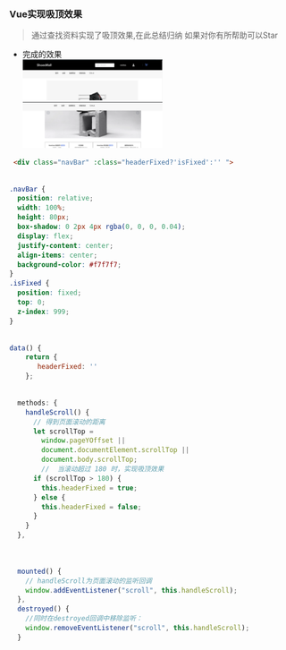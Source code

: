 ### Vue实现吸顶效果<br>

> 通过查找资料实现了吸顶效果,在此总结归纳 如果对你有所帮助可以Star<br>

* 完成的效果<br>
<img src="https://github.com/wangxinyu123/SKill/blob/master/Vue/Img/%E5%AF%BC%E8%88%AA%E6%A0%8F.png" width="250"><br>
<img src="https://github.com/wangxinyu123/SKill/blob/master/Vue/Img/%E5%AF%BC%E8%88%AA%E6%A0%8F%E5%AE%8C%E6%88%90%E5%90%B8%E9%A1%B6.png" width="250"><br>


```html
 <div class="navBar" :class="headerFixed?'isFixed':'' ">

```
```css

.navBar {
  position: relative;
  width: 100%;
  height: 80px;
  box-shadow: 0 2px 4px rgba(0, 0, 0, 0.04);
  display: flex;
  justify-content: center;
  align-items: center;
  background-color: #f7f7f7;
}
.isFixed {
  position: fixed;
  top: 0;
  z-index: 999;
}


```

```js

data() {
    return {
       headerFixed: ''
    };

```

```js

  methods: {
    handleScroll() {
      // 得到页面滚动的距离
      let scrollTop =
        window.pageYOffset ||
        document.documentElement.scrollTop ||
        document.body.scrollTop;
        //  当滚动超过 180 时，实现吸顶效果
      if (scrollTop > 180) {
        this.headerFixed = true;
      } else {
        this.headerFixed = false;
      }
    }
  },
  

```

```js

  mounted() {
    // handleScroll为页面滚动的监听回调
    window.addEventListener("scroll", this.handleScroll);
  },
  destroyed() {
    //同时在destroyed回调中移除监听：
    window.removeEventListener("scroll", this.handleScroll);
  }


```
